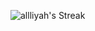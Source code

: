 ![allliyah's Streak](https://github-readme-streak-stats.herokuapp.com/?user=allliyah&theme=dracula&hide_border=true)
